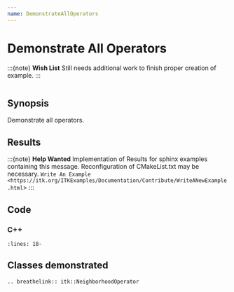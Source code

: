 ```yaml
---
name: DemonstrateAllOperators
---
```


# Demonstrate All Operators

:::{note}
**Wish List**
Still needs additional work to finish proper creation of example.
:::

```{index} single: NeighborhoodOperator
```

## Synopsis

Demonstrate all operators.

## Results

:::{note}
**Help Wanted**
Implementation of Results for sphinx examples containing this message.
Reconfiguration of CMakeList.txt may be necessary.
`Write An Example <https://itk.org/ITKExamples/Documentation/Contribute/WriteANewExample.html`>
:::

## Code

### C++

```{literalinclude} Code.cxx
:lines: 18-
```

## Classes demonstrated

```{eval-rst}
.. breathelink:: itk::NeighborhoodOperator
```
